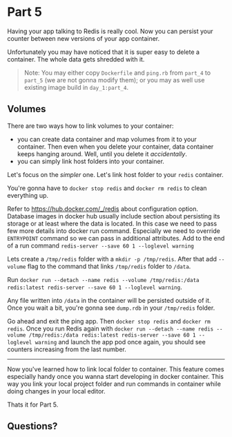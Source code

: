 # Part 5
Having your app talking to Redis is really cool. Now you can persist your counter between new versions of your app container.

Unfortunately you may have noticed that it is super easy to delete a container. The whole data gets shredded with it.

> Note: You may either copy `Dockerfile` and `ping.rb` from `part_4` to `part_5` (we are not gonna modify them); or you may as well use existing image build in `day_1:part_4`.

## Volumes
There are two ways how to link volumes to your container:
- you can create data container and map volumes from it to your container. Then even when you delete your container, data container keeps hanging around. Well, until you delete it _accidentally_.
- you can simply link host folders into your container.

Let's focus on the _simpler_ one. Let's link host folder to your `redis` container.

You're gonna have to `docker stop redis` and `docker rm redis` to clean everything up.

Refer to https://hub.docker.com/_/redis about configuration option. Database images in docker hub usually include section about persisting its storage or at least where the data is located. In this case we need to pass few more details into docker run command. Especially we need to override `ENTRYPOINT` command so we can pass in additional attributes. Add to the end of a run command `redis-server --save 60 1 --loglevel warning`

Lets create a `/tmp/redis` folder with a `mkdir -p /tmp/redis`. After that add `--volume` flag to the command that links `/tmp/redis` folder to `/data`.

Run `docker run --detach --name redis --volume /tmp/redis:/data redis:latest redis-server --save 60 1 --loglevel warning`.

Any file written into `/data` in the container will be persisted outside of it. Once you wait a bit, you're gonna see `dump.rdb` in your `/tmp/redis` folder.

Go ahead and exit the ping app. Then `docker stop redis` and `docker rm redis`. Once you run Redis again with `docker run --detach --name redis --volume /tmp/redis:/data redis:latest redis-server --save 60 1 --loglevel warning` and launch the app pod once again, you should see counters increasing from the last number.

---
Now you've learned how to link local folder to container. This feature comes especially handy once you wanna start developing in docker container. This way you link your local project folder and run commands in container while doing changes in your local editor.

Thats it for Part 5.

## Questions?

